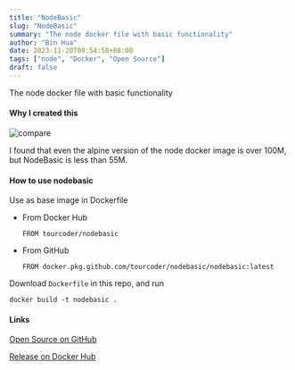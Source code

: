 ```yaml
---
title: "NodeBasic"
slug: "NodeBasic"
summary: "The node docker file with basic functionality"
author: "Bin Hua"
date: 2023-11-20T09:54:58+08:00
tags: ["node", "Docker", "Open Source"]
draft: false
---
```


The node docker file with basic functionality

#### Why I created this

![compare](https://user-images.githubusercontent.com/535675/182006100-8ba27fed-4817-48c5-8476-3da0f0464dd5.png)

I found that even the alpine version of the node docker image is over 100M, but NodeBasic is less than 55M.

#### How to use nodebasic

Use as base image in Dockerfile

- From Docker Hub

  ```
  FROM tourcoder/nodebasic
  ```

- From GitHub 

  ```
  FROM docker.pkg.github.com/tourcoder/nodebasic/nodebasic:latest
  ```

Download `Dockerfile` in this repo, and run

```
docker build -t nodebasic .
```

#### Links

[Open Source on GitHub](https://github.com/tourcoder/nodebasic)

[Release on Docker Hub](https://hub.docker.com/r/tourcoder/nodebasic)